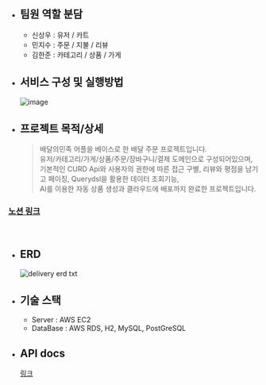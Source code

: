 - ## 팀원 역할 분담
  - 신상우 : 유저 / 카트
  - 민지수 : 주문 / 지불 / 리뷰
  - 김한준 : 카테고리 / 상품 / 가게


- ## 서비스 구성 및 실행방법
  ![image](https://github.com/user-attachments/assets/d181b8ee-0c20-41d0-a57b-f0a364035f10)


- ## 프로젝트 목적/상세
  > 배달의민족 어플을 베이스로 한 배달 주문 프로젝트입니다.<br/>
유저/카테고리/가게/상품/주문/장바구니/결제 도메인으로 구성되어있으며,<br/>
기본적인 CURD Api와 사용자의 권한에 따른 접근 구별, 리뷰와 평점을 남기고 페이징, Querydsl을 활용한 데이터 조회기능, <br/>
AI를 이용한 자동 상품 생성과 클라우드에 배포까지 완료한 프로젝트입니다.
### [노션 링크](https://teamsparta.notion.site/17-2b5a28ab8f5e42e5a02f8d3f57ab7242)
<br/>

- ## ERD
  ![delivery erd txt](https://github.com/user-attachments/assets/425e5164-12fe-4f4a-bab1-4ffb185545a6)


- ## 기술 스택
  - Server : AWS EC2
  - DataBase : AWS RDS, H2, MySQL, PostGreSQL

  
- ## API docs
  [링크](https://docs.google.com/spreadsheets/d/1gQWuJSk7CjLbx0QzEvXpc8jvOHdpER1mDXA7hXSqsc0/edit?gid=0#gid=0)
